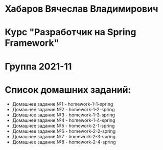 # Хабаров Вячеслав Владимирович
# Курс "Разработчик на Spring Framework"
# Группа 2021-11
# Список домашних заданий:
+ Домашнее задание №1 - homework-1-1-spring
+ Домашнее задание №2 - homework-1-2-spring
+ Домашнее задание №3 - homework-1-3-spring
+ Домашнее задание №4 - homework-1-4-spring
+ Домашнее задание №5 - homework-2-1-spring
+ Домашнее задание №6 - homework-2-2-spring
+ Домашнее задание №7 - homework-2-3-spring
+ Домашнее задание №8 - homework-2-4-spring
